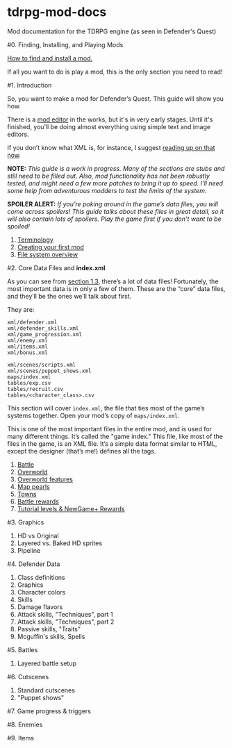 # tdrpg-mod-docs
Mod documentation for the TDRPG engine (as seen in Defender's Quest)

#0. Finding, Installing, and Playing Mods

[How to find and install a mod.](00.md)

If all you want to do is play a mod, this is the only section you need to read!

#1. Introduction

So, you want to make a mod for Defender’s Quest. This guide will show you how.

There is a [mod editor](https://github.com/Autoquark/dq1-unofficial-mod-editor) in the works, but it's in very early stages.
Until it's finished, you’ll be doing almost everything using simple text and image editors.

If you don’t know what XML is, for instance, I suggest [reading up on that now](https://steamcommunity.com/linkfilter/?url=http://en.wikipedia.org/wiki/XML).

**NOTE:**
*This guide is a work in progress. Many of the sections are stubs and still need to be filled out. Also, mod functionality has not been robustly tested, and might need a few more patches to bring it up to speed. I’ll need some help from adventurous modders to test the limits of the system.*

**SPOILER ALERT:**
*If you’re poking around in the game’s data files, you will come across spoilers! This guide talks about these files in great detail, so it will also contain lots of spoilers. Play the game first if you don’t want to be spoiled!*

  1. [Terminology](01_01_terminology.md)
  2. [Creating your first mod](01_02_first_mod.md)
  3. [File system overview](01_03_overview.md)

#2. Core Data Files and **index.xml**

As you can see from [section 1.3](01_03_overview.md), there’s a lot of data files! Fortunately, the most important data is in only a few of them. These are the “core” data files, and they’ll be the ones we’ll talk about first.

They are:

```
xml/defender.xml
xml/defender_skills.xml
xml/game_progression.xml
xml/enemy.xml
xml/items.xml
xml/bonus.xml

xml/scenes/scripts.xml
xml/scenes/puppet_shows.xml
maps/index.xml
tables/exp.csv
tables/recruit.csv
tables/<character_class>.csv
```

This section will cover `index.xml`, the file that ties most of the game’s systems together. Open your mod’s copy of `maps/index.xml`.

This is one of the most important files in the entire mod, and is used for many different things. It’s called the "game index." This file, like most of the files in the game, is an XML file. It’s a simple data format similar to HTML, except the designer (that’s me!) defines all the tags. 

  1. [Battle](02_01_battle.md)
  2. [Overworld](02_02_overworld.md)
  3. [Overworld features](02_03_features.md)
  4. [Map pearls](02_04_map_pearls.md)
  5. [Towns](02_05_towns.md)
  6. [Battle rewards](02_06_battle_rewards.md)
  7. [Tutorial levels & NewGame+ Rewards](02_07_tutorial.md)

#3. Graphics

  1. HD vs Original
  2. Layered vs. Baked HD sprites
  3. Pipeline

#4. Defender Data

  1. Class definitions
  2. Graphics
  3. Character colors
  4. Skills
  5. Damage flavors
  6. Attack skills, "Techniques", part 1
  7. Attack skills, "Techniques", part 2
  8. Passive skills, "Traits"
  9. Mcguffin's skills, Spells

#5. Battles

  1. Layered battle setup

#6. Cutscenes

  1. Standard cutscenes
  2. "Puppet shows"

#7. Game progress & triggers

#8. Enemies

#9. Items
